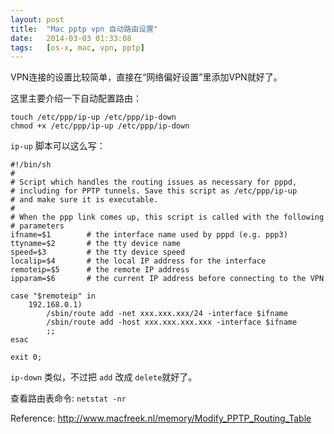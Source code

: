 ```yaml
---
layout: post
title:  "Mac pptp vpn 自动路由设置"
date:   2014-03-03 01:33:08
tags:   [os-x, mac, vpn, pptp]
---
```


VPN连接的设置比较简单，直接在“网络偏好设置”里添加VPN就好了。

这里主要介绍一下自动配置路由：


```
touch /etc/ppp/ip-up /etc/ppp/ip-down
chmod +x /etc/ppp/ip-up /etc/ppp/ip-down
```

`ip-up` 脚本可以这么写：


```
#!/bin/sh
#
# Script which handles the routing issues as necessary for pppd,
# including for PPTP tunnels. Save this script as /etc/ppp/ip-up
# and make sure it is executable.
#
# When the ppp link comes up, this script is called with the following
# parameters
ifname=$1        # the interface name used by pppd (e.g. ppp3)
ttyname=$2       # the tty device name
speed=$3         # the tty device speed
localip=$4       # the local IP address for the interface
remoteip=$5      # the remote IP address
ipparam=$6       # the current IP address before connecting to the VPN

case "$remoteip" in
    192.168.0.1)
        /sbin/route add -net xxx.xxx.xxx/24 -interface $ifname
        /sbin/route add -host xxx.xxx.xxx.xxx -interface $ifname
        ;;
esac

exit 0;
```

`ip-down` 类似，不过把 `add` 改成 `delete`就好了。

查看路由表命令: `netstat -nr`

Reference: http://www.macfreek.nl/memory/Modify_PPTP_Routing_Table